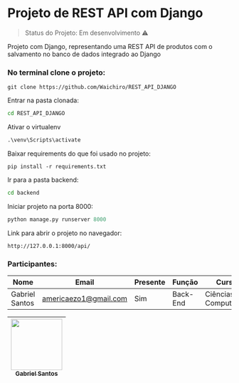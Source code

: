 # Projeto de REST API com Django

> Status do Projeto: Em desenvolvimento :warning:

Projeto com Django, representando uma REST API de produtos com o salvamento no banco de dados integrado ao Django

### No terminal clone o projeto:
```git
git clone https://github.com/Waichiro/REST_API_DJANGO
```    

Entrar na pasta clonada:
```cmd
cd REST_API_DJANGO
```

Ativar o virtualenv
```cmd
.\venv\Scripts\activate
```

Baixar requirements do que foi usado no projeto:
```pip
pip install -r requirements.txt
```

Ir para a pasta backend:
```cmd
cd backend
```

Iniciar projeto na porta 8000:
```python
python manage.py runserver 8000
```

Link para abrir o projeto no navegador:
```http
http://127.0.0.1:8000/api/
```


### Participantes: 
|Nome|Email|Presente|Função|Curso|
| -------- | -------- | -------- |-------- | -------- |
|Gabriel Santos|americaezo1@gmail.com|Sim|Back-End|Ciências da Computação|


[<img src="https://github.com/Waichiro.png" width=115 > <br> <sub> Gabriel Santos </sub>](https://github.com/Waichiro) |
| :---: |  